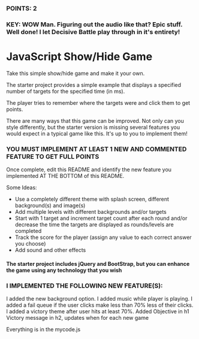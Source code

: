 ### POINTS: 2	
### KEY: WOW Man. Figuring out the audio like that? Epic stuff. Well done! I let Decisive Battle play through in it's entirety!

# JavaScript Show/Hide Game

Take this simple show/hide game and make it your own.

The starter project provides a simple example that displays a specified number of targets for the specified time (in ms).

The player tries to remember where the targets were and click them to get points.

There are many ways that this game can be improved. Not only can you style differently, but the starter version is missing several features you would expect in a typical game like this. It's up to you to implement them!

### YOU MUST IMPLEMENT AT LEAST 1 NEW AND COMMENTED FEATURE TO GET FULL POINTS

Once complete, edit this README and identify the new feature you implemented AT THE BOTTOM of this README.

Some Ideas:

* Use a completely different theme with splash screen, different background(s) and image(s)
* Add multiple levels with different backgrounds and/or targets
* Start with 1 target and increment target count after each round and/or decrease the time the targets are displayed as rounds/levels are completed
* Track the score for the player (assign any value to each correct answer you choose)
* Add sound and other effects


#### The starter project includes jQuery and BootStrap, but you can enhance the game using any technology that you wish

### I IMPLEMENTED THE FOLLOWING NEW FEATURE(S):
I added the new background option.
I added music while player is playing.
I added a fail queue if the user clicks make less than 70% less of their clicks.
I added a victory theme after user hits at least 70%.
Added Objective in h1
Victory message in h2, updates when for each new game   

Everything is in the mycode.js



